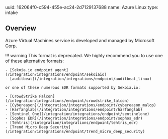 uuid: 162064f0-c594-455e-ac24-2d7129137688
name: Azure Linux
type: intake

## Overview

Azure Virtual Machines service is developed and managed by Microsoft Corp.

!!! warning
    This format is deprecated. We highly recommend you to use one of these alternative formats:

    - [Sekoia.io endpoint agent](/integration/integrations/endpoint/sekoiaio)
    - [auditbeat](/integration/integrations/endpoint/auditbeat_linux)

    or one of these numerous EDR formats supported by Sekoia.io:

    - [CrowdStrike Falcon](/integration/integrations/endpoint/crowdstrike_falcon)
    - [Cybereason](/integration/integrations/endpoint/cybereason_malop)
    - [Harfanglab](/integration/integrations/endpoint/harfanglab)
    - [Sentinel One](/integration/integrations/endpoint/sentinelone)
    - [Sophos EDR](/integration/integrations/endpoint/sophos_edr)
    - [Tehtris](/integration/integrations/endpoint/tehtris_edr)
    - [Trend Micro Deep Security](/integration/integrations/endpoint/trend_micro_deep_security)
